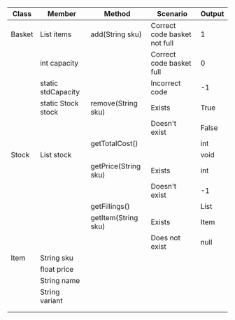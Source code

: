 | Class  | Member             | Method               | Scenario                     | Output     |
|--------|--------------------|----------------------|------------------------------|------------|
| Basket | List<Item> items   | add(String sku)      | Correct code basket not full | 1          | 
|        | int capacity       |                      | Correct code basket full     | 0          |
|        | static stdCapacity |                      | Incorrect code               | -1         |
|        | static Stock stock | remove(String sku)   | Exists                       | True       |
|        |                    |                      | Doesn't exist                | False      |
|        |                    | getTotalCost()       |                              | int        |
| Stock  | List<Item> stock   |                      |                              | void       |
|        |                    | getPrice(String sku) | Exists                       | int        |
|        |                    |                      | Doesn't exist                | -1         |
|        |                    | getFillings()        |                              | List<Item> |
|        |                    | getItem(String sku)  | Exists                       | Item       |
|        |                    |                      | Does not exist               | null       |
| Item   | String sku         |                      |                              |            |
|        | float price        |                      |                              |            |
|        | String name        |                      |                              |            |
|        | String variant     |                      |                              |            |
|        |                    |                      |                              |            |
|        |                    |                      |                              |            |
